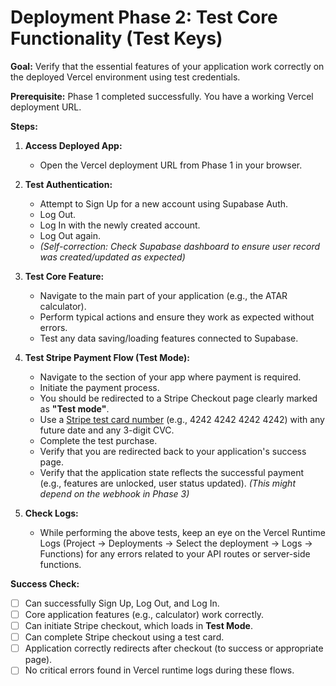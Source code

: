 # Deployment Phase 2: Test Core Functionality (Test Keys)

**Goal:** Verify that the essential features of your application work correctly on the deployed Vercel environment using test credentials.

**Prerequisite:** Phase 1 completed successfully. You have a working Vercel deployment URL.

**Steps:**

1.  **Access Deployed App:**
    *   Open the Vercel deployment URL from Phase 1 in your browser.

2.  **Test Authentication:**
    *   Attempt to Sign Up for a new account using Supabase Auth.
    *   Log Out.
    *   Log In with the newly created account.
    *   Log Out again.
    *   *(Self-correction: Check Supabase dashboard to ensure user record was created/updated as expected)*

3.  **Test Core Feature:**
    *   Navigate to the main part of your application (e.g., the ATAR calculator).
    *   Perform typical actions and ensure they work as expected without errors.
    *   Test any data saving/loading features connected to Supabase.

4.  **Test Stripe Payment Flow (Test Mode):**
    *   Navigate to the section of your app where payment is required.
    *   Initiate the payment process.
    *   You should be redirected to a Stripe Checkout page clearly marked as **"Test mode"**.
    *   Use a [Stripe test card number](https://stripe.com/docs/testing#use-test-cards) (e.g., 4242 4242 4242 4242) with any future date and any 3-digit CVC.
    *   Complete the test purchase.
    *   Verify that you are redirected back to your application's success page.
    *   Verify that the application state reflects the successful payment (e.g., features are unlocked, user status updated). *(This might depend on the webhook in Phase 3)*

5.  **Check Logs:**
    *   While performing the above tests, keep an eye on the Vercel Runtime Logs (Project -> Deployments -> Select the deployment -> Logs -> Functions) for any errors related to your API routes or server-side functions.

**Success Check:**

*   [ ] Can successfully Sign Up, Log Out, and Log In.
*   [ ] Core application features (e.g., calculator) work correctly.
*   [ ] Can initiate Stripe checkout, which loads in **Test Mode**.
*   [ ] Can complete Stripe checkout using a test card.
*   [ ] Application correctly redirects after checkout (to success or appropriate page).
*   [ ] No critical errors found in Vercel runtime logs during these flows. 